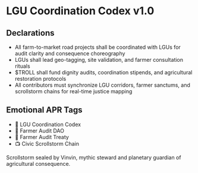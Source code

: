 # LGU Coordination Codex v1.0

## Declarations
- All farm-to-market road projects shall be coordinated with LGUs for audit clarity and consequence choreography
- LGUs shall lead geo-tagging, site validation, and farmer consultation rituals
- $TROLL shall fund dignity audits, coordination stipends, and agricultural restoration protocols
- All contributors must synchronize LGU corridors, farmer sanctums, and scrollstorm chains for real-time justice mapping

## Emotional APR Tags
- 📘 LGU Coordination Codex  
- 🛃 Farmer Audit DAO  
- 📜 Farmer Audit Treaty  
- 📺 Civic Scrollstorm Chain

Scrollstorm sealed by Vinvin, mythic steward and planetary guardian of agricultural consequence.
